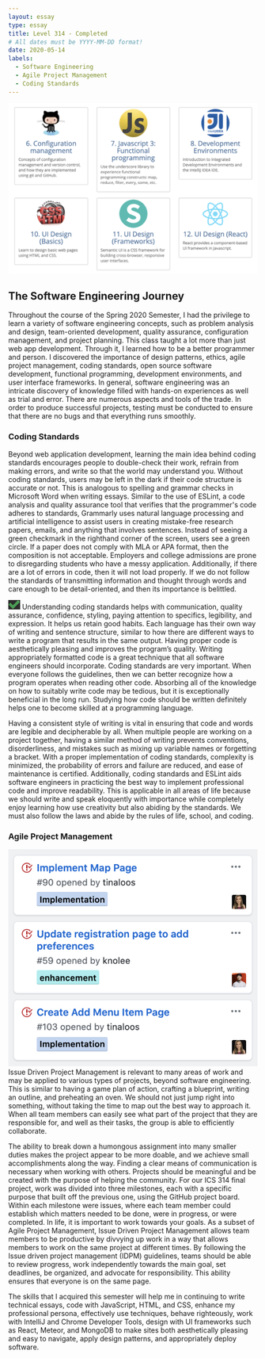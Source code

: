 ```yaml
---
layout: essay
type: essay
title: Level 314 - Completed
# All dates must be YYYY-MM-DD format!
date: 2020-05-14
labels:
  - Software Engineering
  - Agile Project Management
  - Coding Standards
---
```

<img class="ui large centered rounded image" src="../images/ss.png">

## The Software Engineering Journey
Throughout the course of the Spring 2020 Semester, I had the privilege to learn a variety of software engineering concepts, such as problem analysis and design, team-oriented development, quality assurance, configuration management, and project planning. This class taught a lot more than just web app development. Through it, I learned how to be a better programmer and person. I discovered the importance of design patterns, ethics, agile project management, coding standards, open source software development, functional programming, development environments, and user interface frameworks. In general, software engineering was an intricate discovery of knowledge filled with hands-on experiences as well as trial and error. There are numerous aspects and tools of the trade. In order to produce successful projects, testing must be conducted to ensure that there are no bugs and that everything runs smoothly. 

### Coding Standards
Beyond web application development, learning the main idea behind coding standards encourages people to double-check their work, refrain from making errors, and write so that the world may understand you. Without coding standards, users may be left in the dark if their code structure is accurate or not. This is analogous to spelling and grammar checks in Microsoft Word when writing essays. Similar to the use of ESLint, a code analysis and quality assurance tool that verifies that the programmer's code adheres to standards, Grammarly uses natural language processing and artificial intelligence to assist users in creating mistake-free research papers, emails, and anything that involves sentences. Instead of seeing a green checkmark in the righthand corner of the screen, users see a green circle. If a paper does not comply with MLA or APA format, then the composition is not acceptable. Employers and college admissions are prone to disregarding students who have a messy application. Additionally, if there are a lot of errors in code, then it will not load properly. If we do not follow the standards of transmitting information and thought through words and care enough to be detail-oriented, and then its importance is belittled. 

<img class="ui small left floated rounded image" src="../images/check.png"> Understanding coding standards helps with communication, quality assurance, confidence, styling, paying attention to specifics, legibility, and expression. It helps us retain good habits. Each language has their own way of writing and sentence structure, similar to how there are different ways to write a program that results in the same output. Having proper code is aesthetically pleasing and improves the program’s quality. Writing appropriately formatted code is a great technique that all software engineers should incorporate. Coding standards are very important. When everyone follows the guidelines, then we can better recognize how a program operates when reading other code. Absorbing all of the knowledge on how to suitably write code may be tedious, but it is exceptionally beneficial in the long run. Studying how code should be written definitely helps one to become skilled at a programming language. 

Having a consistent style of writing is vital in ensuring that code and words are legible and decipherable by all. When multiple people are working on a project together, having a similar method of writing prevents conventions, disorderliness, and mistakes such as mixing up variable names or forgetting a bracket. With a proper implementation of coding standards, complexity is minimized, the probability of errors and failure are reduced, and ease of maintenance is certified. Additionally, coding standards and ESLint aids software engineers in practicing the best way to implement professional code and improve readability. This is applicable in all areas of life because we should write and speak eloquently with importance while completely enjoy learning how use creativity but also abiding by the standards. We must also follow the laws and abide by the rules of life, school, and coding.

### Agile Project Management
<img class="ui medium right floated rounded image" src="../images/proj.png">Issue Driven Project Management is relevant to many areas of work and may be applied to various types of projects, beyond software engineering. This is similar to having a game plan of action, crafting a blueprint, writing an outline, and preheating an oven. We should not just jump right into something, without taking the time to map out the best way to approach it. When all team members can easily see what part of the project that they are responsible for, and well as their tasks, the group is able to efficiently collaborate. 

The ability to break down a humongous assignment into many smaller duties makes the project appear to be more doable, and we achieve small accomplishments along the way. Finding a clear means of communication is necessary when working with others. Projects should be meaningful and be created with the purpose of helping the community. For our ICS 314 final project, work was divided into three milestones, each with a specific purpose that built off the previous one, using the GitHub project board. Within each milestone were issues, where each team member could establish which matters needed to be done, were in progress, or were completed. In life, it is important to work towards your goals. As a subset of Agile Project Management, Issue Driven Project Management allows team members to be productive by divvying up work in a way that allows members to work on the same project at different times. By following the Issue driven project management (IDPM) guidelines, teams should be able to review progress, work independently towards the main goal, set deadlines, be organized, and advocate for responsibility. This ability ensures that everyone is on the same page.

The skills that I acquired this semester will help me in continuing to write technical essays, code with JavaScript, HTML, and CSS, enhance my professional persona, effectively use techniques, behave righteously, work with IntelliJ and Chrome Developer Tools, design with UI frameworks such as React, Meteor, and MongoDB to make sites both aesthetically pleasing and easy to navigate, apply design patterns, and appropriately deploy software.
